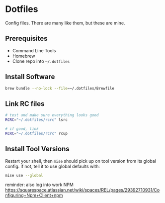 # Dotfiles

Config files. There are many like them, but these are mine.

## Prerequisites

- Command Line Tools
- Homebrew
- Clone repo into `~/.dotfiles`

## Install Software

```zsh
brew bundle --no-lock --file=~/.dotfiles/Brewfile
```

## Link RC files

```zsh
# test and make sure everything looks good
RCRC="~/.dotfiles/rcrc" lsrc

# if good, link
RCRC="~/.dotfiles/rcrc" rcup
```

## Install Tool Versions

Restart your shell, then `mise` should pick up on tool version from its global config.
if not, tell it to use global defaults with:

```zsh
mise use --global
```

reminder: also log into work NPM
https://squarespace.atlassian.net/wiki/spaces/REL/pages/29392710931/Configuring+Npm+Client+npm

